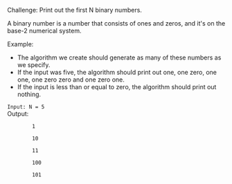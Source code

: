 Challenge: Print out the first N binary numbers. 

A binary number is a number that consists of ones and zeros, and it's on the base-2 numerical system.

Example: 
- The algorithm we create should generate as many of these numbers as we specify. 
- If the input was five, the algorithm should print out one, one zero, one one, one zero zero and one zero one. 
- If the input is less than or equal to zero, the algorithm should print out nothing.

`Input: N = 5  `               
Output: 

            1
                            
            10
                            
            11
                            
            100
                            
            101